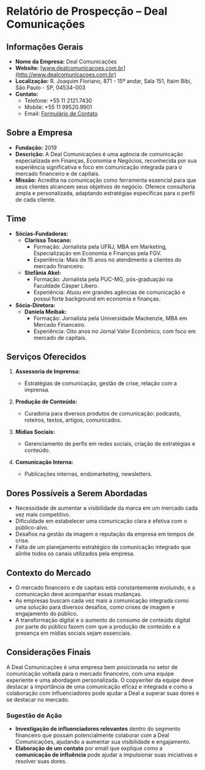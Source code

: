 # Relatório de Prospecção – Deal Comunicações

## Informações Gerais
- **Nome da Empresa:** Deal Comunicações
- **Website:** [www.dealcomunicacoes.com.br](http://www.dealcomunicacoes.com.br)
- **Localização:** R. Joaquim Floriano, 871 - 15º andar, Sala 151, Itaim Bibi, São Paulo - SP, 04534-003
- **Contato:**
  - Telefone: +55 11 2121.7430
  - Mobile: +55 11 99520.9901
  - Email: [Formulário de Contato](https://www.dealcomunicacoes.com.br/contato)

## Sobre a Empresa
- **Fundação:** 2019
- **Descrição:** A Deal Comunicações é uma agência de comunicação especializada em Finanças, Economia e Negócios, reconhecida por sua experiência significativa e foco em comunicação integrada para o mercado financeiro e de capitais.
- **Missão:** Acredita na comunicação como ferramenta essencial para que seus clientes alcancem seus objetivos de negócio. Oferece consultoria ampla e personalizada, adaptando estratégias específicas para o perfil de cada cliente.

## Time
- **Sócias-Fundadoras:**
  - **Clarissa Toscano:**
    - Formação: Jornalista pela UFRJ, MBA em Marketing, Especialização em Economia e Finanças pela FGV.
    - Experiência: Mais de 15 anos no atendimento a clientes do mercado financeiro.
  - **Stefânia Akel:**
    - Formação: Jornalista pela PUC-MG, pós-graduação na Faculdade Cásper Líbero.
    - Experiência: Atuou em grandes agências de comunicação e possui forte background em economia e finanças.
- **Sócia-Diretora:**
  - **Daniela Meibak:**
    - Formação: Jornalista pela Universidade Mackenzie, MBA em Mercado Financeiro.
    - Experiência: Oito anos no Jornal Valor Econômico, com foco em mercado de capitais.

## Serviços Oferecidos
1. **Assessoria de Imprensa:**
   - Estratégias de comunicação, gestão de crise, relação com a imprensa.
   
2. **Produção de Conteúdo:**
   - Curadoria para diversos produtos de comunicação: podcasts, roteiros, textos, artigos, comunicados.
   
3. **Mídias Sociais:**
   - Gerenciamento de perfis em redes sociais, criação de estratégias e conteúdo.
   
4. **Comunicação Interna:**
   - Publicações internas, endomarketing, newsletters.

## Dores Possíveis a Serem Abordadas
- Necessidade de aumentar a visibilidade da marca em um mercado cada vez mais competitivo.
- Dificuldade em estabelecer uma comunicação clara e efetiva com o público-alvo.
- Desafios na gestão da imagem e reputação da empresa em tempos de crise.
- Falta de um planejamento estratégico de comunicação integrado que alinhe todos os canais utilizados pela empresa.

## Contexto do Mercado
- O mercado financeiro e de capitais está constantemente evoluindo, e a comunicação deve acompanhar essas mudanças.
- As empresas buscam cada vez mais a comunicação integrada como uma solução para diversos desafios, como crises de imagem e engajamento do público.
- A transformação digital e o aumento do consumo de conteúdo digital por parte do público fazem com que a produção de conteúdo e a presença em mídias sociais sejam essenciais.

## Considerações Finais
A Deal Comunicações é uma empresa bem posicionada no setor de comunicação voltada para o mercado financeiro, com uma equipe experiente e uma abordagem personalizada. O copywriter da equipe deve destacar a importância de uma comunicação eficaz e integrada e como a colaboração com influenciadores pode ajudar a Deal a superar suas dores e se destacar no mercado.

### Sugestão de Ação
- **Investigação de influenciadores relevantes** dentro do segmento financeiro que possam potencialmente colaborar com a Deal Comunicações, ajudando a aumentar sua visibilidade e engajamento. 
- **Elaboração de um contato** por email que explique como a **comunicação de influência** pode ajudar a impulsionar suas iniciativas e resolver suas dores.